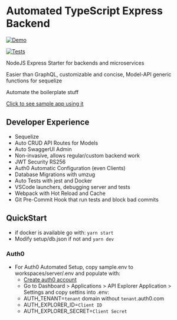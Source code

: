 # Automated TypeScript Express Backend

[![Demo](https://img.shields.io/badge/Click%20for%20Demo-HEROKU-GREEN.svg)](https://drawspace-api.herokuapp.com/docs)

[![Tests](https://github.com/ruyd/automated-express-backend/actions/workflows/tests.yml/badge.svg)](https://github.com/ruyd/automated-express-backend/actions/workflows/tests.yml)

NodeJS Express Starter for backends and microservices

Easier than GraphQL, customizable and concise, Model-API generic functions for sequelize

Automate the boilerplate stuff

[Click to see sample app using it](https://github.com/ruyd/fullstack-monorepo)

## Developer Experience

- Sequelize
- Auto CRUD API Routes for Models
- Auto SwaggerUI Admin
- Non-invasive, allows regular/custom backend work
- JWT Security RS256
- Auth0 Automatic Configuration (even Clients)
- Database Migrations with umzug
- Auto Tests with jest and Docker
- VSCode launchers, debugging server and tests
- Webpack with Hot Reload and Cache
- Git Pre-Commit Hook that run tests and block bad commits


## QuickStart
- if docker is available go with: `yarn start`
- Modify setup/db.json if not and `yarn dev`

### Auth0

- For Auth0 Automated Setup, copy sample.env to workspaces/server/.env and populate with:
  - [Create auth0 account](https://auth0.com/signup)
  - Go to Dashboard > Applications > API Explorer Application > Settings and copy settins into .env:
  - AUTH_TENANT=`tenant` domain without `tenant`.auth0.com
  - AUTH_EXPLORER_ID=`Client ID`
  - AUTH_EXPLORER_SECRET=`Client Secret`
